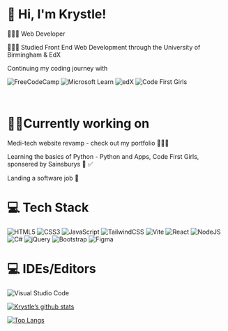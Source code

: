 # 👋 Hi, I'm Krystle!

 👩🏻‍💻 Web Developer<br/>
 
 👩🏻‍🎓 Studied Front End Web Development through the University of Birmingham & EdX<br/>

Continuing my coding journey with<br/>

![FreeCodeCamp](https://img.shields.io/badge/Freecodecamp-%23123.svg?&style=for-the-badge&logo=freecodecamp&logoColor=green)  ![Microsoft Learn](https://img.shields.io/badge/Microsoft_Learn-258ffa?style=for-the-badge&logo=microsoft&logoColor=white) ![edX](https://img.shields.io/badge/edX-%2302262B.svg?style=for-the-badge&logo=edX&logoColor=white) ![Code First Girls](https://img.shields.io/badge/Code%20First%20Girls-%23FF69B4.svg?&style=for-the-badge&logo=codefirstgirls&logoColor=white)

<br/>


# 👩‍💻Currently working on 

Medi-tech website revamp - check out my portfolio 👀🔥🤩 <br>

Learning the basics of Python - Python and Apps, Code First Girls, sponsered by Sainsburys 🦾 ✅ <br>

Landing a software job 🙌 <br>


# 💻 Tech Stack
<!-- Badges from https://github.com/Ileriayo/markdown-badges -->
![HTML5](https://img.shields.io/badge/html5-%23E34F26.svg?style=for-the-badge&logo=html5&logoColor=white)
![CSS3](https://img.shields.io/badge/css3-%231572B6.svg?style=for-the-badge&logo=css3&logoColor=white)
![JavaScript](https://img.shields.io/badge/javascript-%23323330.svg?style=for-the-badge&logo=javascript&logoColor=%23F7DF1E)
![TailwindCSS](https://img.shields.io/badge/tailwindcss-%2338B2AC.svg?style=for-the-badge&logo=tailwind-css&logoColor=white)
![Vite](https://img.shields.io/badge/vite-%23646CFF.svg?style=for-the-badge&logo=vite&logoColor=white)
![React](https://img.shields.io/badge/react-%2320232a.svg?style=for-the-badge&logo=react&logoColor=%2361DAFB)
![NodeJS](https://img.shields.io/badge/node.js-6DA55F?style=for-the-badge&logo=node.js&logoColor=white)
![C#](https://img.shields.io/badge/c%23-%23239120.svg?style=for-the-badge&logo=csharp&logoColor=white)
![jQuery](https://img.shields.io/badge/jquery-%230769AD.svg?style=for-the-badge&logo=jquery&logoColor=white)
![Bootstrap](https://img.shields.io/badge/bootstrap-%238511FA.svg?style=for-the-badge&logo=bootstrap&logoColor=white)
![Figma](https://img.shields.io/badge/Figma-%2300C4CC.svg?style=for-the-badge&logo=figma&logoColor=white)



# 💻 IDEs/Editors <br/>

![Visual Studio Code](https://img.shields.io/badge/Visual%20Studio%20Code-0078d7.svg?style=for-the-badge&logo=visual-studio-code&logoColor=white)

[![Krystle’s github stats](https://github-readme-stats.vercel.app/api?username=krystlemurphy)](https://github.com/krystlemurphy)

[![Top Langs](https://github-readme-stats.vercel.app/api/top-langs/?username=krystlemurphy&layout=compact)](https://github.com/krystlemurphy)
